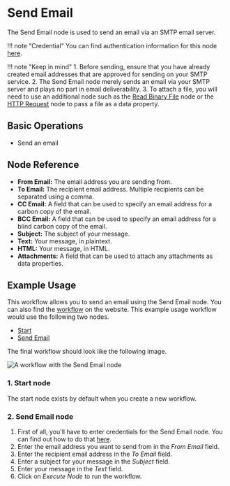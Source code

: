 # Send Email

The Send Email node is used to send an email via an SMTP email server.

!!! note "Credential"
    You can find authentication information for this node [here](/integrations/builtin/credentials/sendemail/).


!!! note "Keep in mind"
    1. Before sending, ensure that you have already created email addresses that are approved for sending on your SMTP service.
2. The Send Email node merely sends an email via your SMTP server and plays no part in email deliverability.
3. To attach a file, you will need to use an additional node such as the [Read Binary File](/integrations/builtin/core-nodes/n8n-nodes-base.readbinaryfile/) node or the [HTTP Request](/integrations/builtin/core-nodes/n8n-nodes-base.httprequest/) node to pass a file as a data property.


## Basic Operations

- Send an email

## Node Reference

- **From Email:** The email address you are sending from.
- **To Email:** The recipient email address. Multiple recipients can be separated using a comma.
- **CC Email:** A field that can be used to specify an email address for a carbon copy of the email.
- **BCC Email:** A field that can be used to specify an email address for a blind carbon copy of the email.
- **Subject:** The subject of your message.
- **Text:** Your message, in plaintext.
- **HTML:** Your message, in HTML.
- **Attachments:** A field that can be used to attach any attachments as data properties.

## Example Usage

This workflow allows you to send an email using the Send Email node. You can also find the [workflow](https://n8n.io/workflows/584) on the website. This example usage workflow would use the following two nodes.
- [Start](/integrations/builtin/core-nodes/n8n-nodes-base.start/)
- [Send Email]()

The final workflow should look like the following image.

![A workflow with the Send Email node](/_images/integrations/builtin/core-nodes/sendemail/workflow.png)

### 1. Start node

The start node exists by default when you create a new workflow.

### 2. Send Email node

1. First of all, you'll have to enter credentials for the Send Email node. You can find out how to do that [here](/integrations/builtin/credentials/sendemail/).
2. Enter the email address you want to send from in the *From Email* field.
3. Enter the recipient email address in the *To Email* field.
4. Enter a subject for your message in the *Subject* field.
5. Enter your message in the *Text* field.
6. Click on *Execute Node* to run the workflow.




